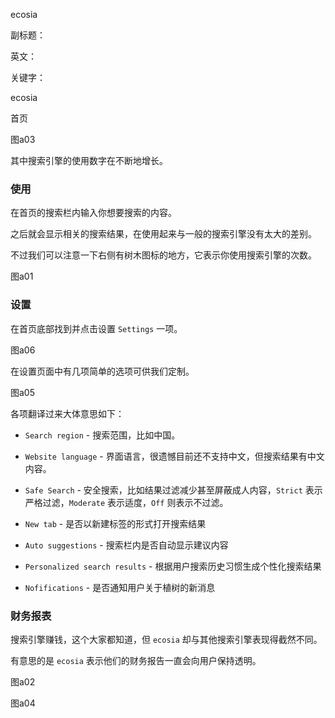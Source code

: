 ecosia

副标题：

英文：

关键字：



ecosia



首页

图a03



其中搜索引擎的使用数字在不断地增长。



### 使用

在首页的搜索栏内输入你想要搜索的内容。

之后就会显示相关的搜索结果，在使用起来与一般的搜索引擎没有太大的差别。

不过我们可以注意一下右侧有树木图标的地方，它表示你使用搜索引擎的次数。

图a01









### 设置

在首页底部找到并点击设置 `Settings` 一项。

图a06



在设置页面中有几项简单的选项可供我们定制。

图a05



各项翻译过来大体意思如下：

* `Search region` - 搜索范围，比如中国。
* `Website language` - 界面语言，很遗憾目前还不支持中文，但搜索结果有中文内容。
* `Safe Search` - 安全搜索，比如结果过滤减少甚至屏蔽成人内容，`Strict` 表示严格过滤，`Moderate` 表示适度，`Off` 则表示不过滤。



* `New tab` - 是否以新建标签的形式打开搜索结果
* `Auto suggestions` - 搜索栏内是否自动显示建议内容
* `Personalized search results` - 根据用户搜索历史习惯生成个性化搜索结果
* `Nofifications` - 是否通知用户关于植树的新消息





### 财务报表

搜索引擎赚钱，这个大家都知道，但 `ecosia` 却与其他搜索引擎表现得截然不同。

有意思的是 `ecosia` 表示他们的财务报告一直会向用户保持透明。



图a02





图a04

